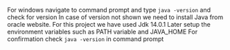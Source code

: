 For windows navigate to command prompt and type ```java -version``` and check for version
In case of version not shown we need to install Java from oracle website. For this project we have used Jdk 14.0.1
Later setup the environment variables such as PATH variable and JAVA_HOME
For confirmation check ```java -version``` in command prompt